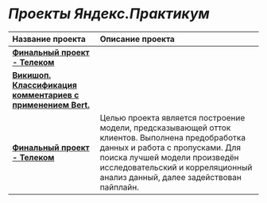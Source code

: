 
# ***Проекты Яндекс.Практикум***


| Название проекта | Описание проекта |
|:-----------------|:-----------------|
| [**Финальный проект - Телеком**](https://github.com/ElizaEa/Talakina_Elizaveta/blob/main/yp_telekom.ipynb) |  |
| [**Викишоп. Классификация комментариев с применением Bert.**]([https://github.com/ElizaEa/Talakina_Elizaveta/blob/main/yp_telekom.ipynb](https://github.com/ElizaEa/Talakina_Elizaveta/blob/main/Wikishop.ipynb)) |  |
| [**Финальный проект - Телеком**](https://github.com/ElizaEa/Talakina_Elizaveta/blob/main/yp_telekom.ipynb) | Целью проекта является построение модели, предсказывающей отток клиентов. Выполнена предобработка данных и работа с пропусками. Для поиска лучшей модели произведён исследовательский и корреляционный анализ данный, далее задействован пайплайн. |
